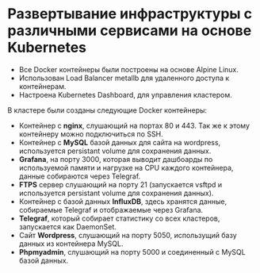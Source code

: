 # Развертывание инфраструктуры с различными сервисами на основе Kubernetes
* Все Docker контейнеры были построены на основе Alpine Linux.
* Использован Load Balancer metallb для удаленного доступа к контейнерам.
* Настроена Kubernetes Dashboard, для управления кластером.

В кластере были созданы следующие Docker контейнеры: 
* Контейнер с __nginx__, слушающий на портах 80 и 443. Так же к этому контейнеру можно подключиться по SSH.
* Контейнер с __MySQL__ базой данных для сайта на wordpress, используется persistant volume для сохранения данных.
* __Grafana__, на порту 3000, которая выводит дашбоарды по используемой памяти и нагрузке на CPU каждого контейнера, данные собираются через Telegraf.
* __FTPS__ сервер слушающий на порту 21 (запускается vsftpd и используется persistant volume для сохранения данных).
* Контейнер с базой данных __InfluxDB__, здесь хранятся данные, собираемые Telegraf и отображаемые через Grafana.
* __Telegraf__, который собирает статистику со всех кластеров, запускается как DaemonSet.
* Сайт __Wordpress__, слушающий на порту 5050, использущий базу данных из контейнера MySQL.
* __Phpmyadmin__, слушающий на порту 5000 и соединенный с MySQL базой данных.
